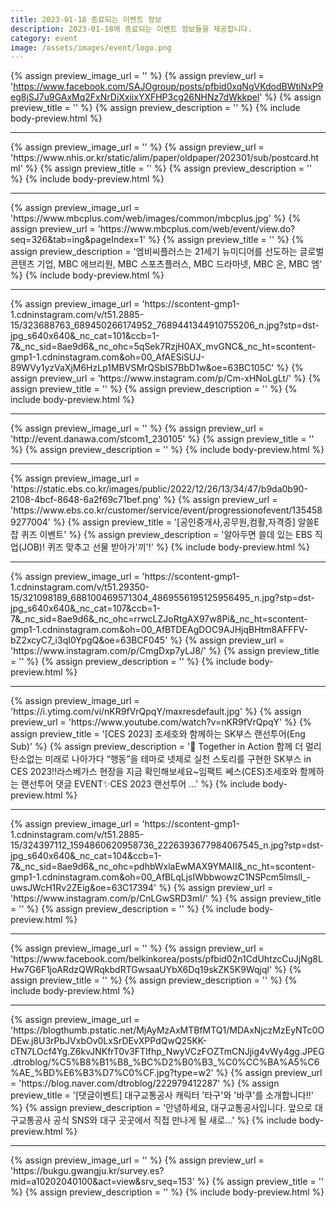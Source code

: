 ```yaml
---
title: 2023-01-18 종료되는 이벤트 정보
description: 2023-01-18에 종료되는 이벤트 정보들을 제공합니다.
category: event
image: /assets/images/event/logo.png
---
```

{% assign preview_image_url = '' %}
{% assign preview_url = 'https://www.facebook.com/SAJOgroup/posts/pfbid0xqNgVKdodBWtiNxP9eg8jSJ7u9GAxMq2FxNrDiXxiixYXFHP3cg26NHNz7dWkkpel' %}
{% assign preview_title = '' %}
{% assign preview_description = '' %}
{% include body-preview.html %}
<hr>{% assign preview_image_url = '' %}
{% assign preview_url = 'https://www.nhis.or.kr/static/alim/paper/oldpaper/202301/sub/postcard.html' %}
{% assign preview_title = '' %}
{% assign preview_description = '' %}
{% include body-preview.html %}
<hr>{% assign preview_image_url = 'https://www.mbcplus.com/web/images/common/mbcplus.jpg' %}
{% assign preview_url = 'https://www.mbcplus.com/web/event/view.do?seq=326&tab=ing&pageIndex=1' %}
{% assign preview_title = '' %}
{% assign preview_description = '엠비씨플러스는 21세기 뉴미디어를 선도하는 글로벌 콘텐츠 기업, MBC 에브리원, MBC 스포츠플러스, MBC 드라마넷, MBC 온, MBC 엠' %}
{% include body-preview.html %}
<hr>{% assign preview_image_url = 'https://scontent-gmp1-1.cdninstagram.com/v/t51.2885-15/323688763_689450266174952_7689441344910755206_n.jpg?stp=dst-jpg_s640x640&amp;_nc_cat=101&amp;ccb=1-7&amp;_nc_sid=8ae9d6&amp;_nc_ohc=5qSek7RzjH0AX_mvGNC&amp;_nc_ht=scontent-gmp1-1.cdninstagram.com&amp;oh=00_AfAESiSUJ-89WVy1yzVaXjM6HzLp1MBVSMrQSbIS7BbD1w&amp;oe=63BC105C' %}
{% assign preview_url = 'https://www.instagram.com/p/Cm-xHNoLgLt/' %}
{% assign preview_title = '' %}
{% assign preview_description = '' %}
{% include body-preview.html %}
<hr>{% assign preview_image_url = '' %}
{% assign preview_url = 'http://event.danawa.com/stcom1_230105' %}
{% assign preview_title = '' %}
{% assign preview_description = '' %}
{% include body-preview.html %}
<hr>{% assign preview_image_url = 'https://static.ebs.co.kr/images/public/2022/12/26/13/34/47/b9da0b90-2108-4bcf-8648-6a2f69c71bef.png' %}
{% assign preview_url = 'https://www.ebs.co.kr/customer/service/event/progressionofevent/1354589277004' %}
{% assign preview_title = '[공인중개사,공무원,컴활,자격증] 알쓸E잡 퀴즈 이벤트' %}
{% assign preview_description = '알아두면 쓸데 있는 EBS 직업(JOB)! 퀴즈 맞추고 선물 받아가&#039;끼&#039;!' %}
{% include body-preview.html %}
<hr>{% assign preview_image_url = 'https://scontent-gmp1-1.cdninstagram.com/v/t51.29350-15/321098189_688100469571304_4869556195125956495_n.jpg?stp=dst-jpg_s640x640&amp;_nc_cat=107&amp;ccb=1-7&amp;_nc_sid=8ae9d6&amp;_nc_ohc=rrwcLZJoRtgAX97w8Pi&amp;_nc_ht=scontent-gmp1-1.cdninstagram.com&amp;oh=00_AfBTDEAgDOC9AJHjqBHtm8AFFFV-bZ2xcyC7_i3qI0YpgQ&amp;oe=63BCF045' %}
{% assign preview_url = 'https://www.instagram.com/p/CmgDxp7yLJ8/' %}
{% assign preview_title = '' %}
{% assign preview_description = '' %}
{% include body-preview.html %}
<hr>{% assign preview_image_url = 'https://i.ytimg.com/vi/nKR9fVrQpqY/maxresdefault.jpg' %}
{% assign preview_url = 'https://www.youtube.com/watch?v=nKR9fVrQpqY' %}
{% assign preview_title = '[CES 2023] 조세호와 함께하는 SK부스 랜선투어(Eng Sub)' %}
{% assign preview_description = '🧭 Together in Action 함께 더 멀리 탄소없는 미래로 나아가다 “행동”을 테마로 넷제로 실천 스토리를 구현한 SK부스 in CES 2023!!라스베가스 현장을 지금 확인해보세요~임팩트 쎄스(CES)조세호와 함께하는 랜선투어 댓글 EVENT✨CES 2023 랜선투어 ...' %}
{% include body-preview.html %}
<hr>{% assign preview_image_url = 'https://scontent-gmp1-1.cdninstagram.com/v/t51.2885-15/324397112_1594860620958736_2226393677984067545_n.jpg?stp=dst-jpg_s640x640&amp;_nc_cat=104&amp;ccb=1-7&amp;_nc_sid=8ae9d6&amp;_nc_ohc=pdhbWxlaEwMAX9YMAII&amp;_nc_ht=scontent-gmp1-1.cdninstagram.com&amp;oh=00_AfBLqLjsIWbbwowzC1NSPcm5lmsll_-uwsJWcH1Rv2ZEig&amp;oe=63C17394' %}
{% assign preview_url = 'https://www.instagram.com/p/CnLGwSRD3mI/' %}
{% assign preview_title = '' %}
{% assign preview_description = '' %}
{% include body-preview.html %}
<hr>{% assign preview_image_url = '' %}
{% assign preview_url = 'https://www.facebook.com/belkinkorea/posts/pfbid02n1CdUhtzcCuJjNg8LHw7G6F1joARdzQWRqkbdRTGwsaaUYbX6Dq19skZK5K9Wqjql' %}
{% assign preview_title = '' %}
{% assign preview_description = '' %}
{% include body-preview.html %}
<hr>{% assign preview_image_url = 'https://blogthumb.pstatic.net/MjAyMzAxMTBfMTQ1/MDAxNjczMzEyNTc0ODEw.j8U3rPbJVxbOv0LxSrDEvXPPdQwQ25KK-cTN7LOcf4Yg.Z6kvJNKfrT0v3FTIfhp_NwyVCzFOZTmCNJjig4vWy4gg.JPEG.dtroblog/%C5%B8%B1%B8_%BC%D2%B0%B3_%C0%CC%BA%A5%C6%AE_%BD%E6%B3%D7%C0%CF.jpg?type=w2' %}
{% assign preview_url = 'https://blog.naver.com/dtroblog/222979412287' %}
{% assign preview_title = '[댓글이벤트] 대구교통공사 캐릭터 '타구'와 '바쿠'를 소개합니다!!' %}
{% assign preview_description = '안녕하세요, 대구교통공사입니다. 앞으로 대구교통공사 공식 SNS와 대구 곳곳에서 직접 만나게 될 새로...' %}
{% include body-preview.html %}
<hr>{% assign preview_image_url = '' %}
{% assign preview_url = 'https://bukgu.gwangju.kr/survey.es?mid=a10202040100&act=view&srv_seq=153' %}
{% assign preview_title = '' %}
{% assign preview_description = '' %}
{% include body-preview.html %}